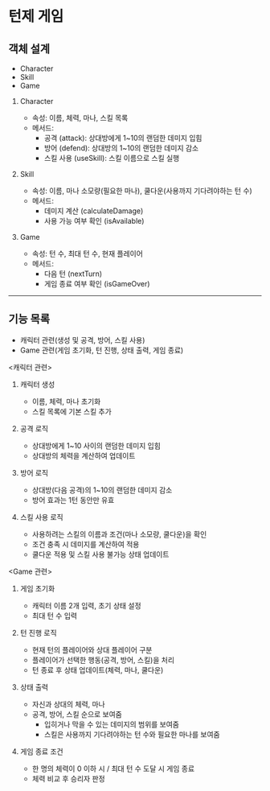 # 턴제 게임
## 객체 설계
- Character
- Skill
- Game

1. Character
    - 속성: 이름, 체력, 마나, 스킬 목록
    - 메서드:
        - 공격 (attack): 상대방에게 1~10의 랜덤한 데미지 입힘
        - 방어 (defend): 상대방의 1~10의 랜덤한 데미지 감소
        - 스킬 사용 (useSkill): 스킬 이름으로 스킬 실행

2. Skill
    - 속성: 이름, 마나 소모량(필요한 마나), 쿨다운(사용까지 기다려야하는 턴 수)
    - 메서드:
        - 데미지 계산 (calculateDamage)
        - 사용 가능 여부 확인 (isAvailable)

3. Game
    - 속성: 턴 수, 최대 턴 수, 현재 플레이어
    - 메서드:
        - 다음 턴 (nextTurn)
        - 게임 종료 여부 확인 (isGameOver)

---

## 기능 목록
- 캐릭터 관련(생성 및 공격, 방어, 스킬 사용)
- Game 관련(게임 초기화, 턴 진행, 상태 출력, 게임 종료)

<캐릭터 관련>
1. 캐릭터 생성
   - 이름, 체력, 마나 초기화
   - 스킬 목록에 기본 스킬 추가

2. 공격 로직
   - 상대방에게 1~10 사이의 랜덤한 데미지 입힘
   - 상대방의 체력을 계산하여 업데이트
   
3. 방어 로직
   - 상대방(다음 공격)의 1~10의 랜덤한 데미지 감소
   - 방어 효과는 1턴 동안만 유효

4. 스킬 사용 로직
   - 사용하려는 스킬의 이름과 조건(마나 소모량, 쿨다운)을 확인
   - 조건 충족 시 데미지를 계산하여 적용
   - 쿨다운 적용 및 스킬 사용 불가능 상태 업데이트

<Game 관련>
1. 게임 초기화
   - 캐릭터 이름 2개 입력, 초기 상태 설정
   - 최대 턴 수 입력

2. 턴 진행 로직
   - 현재 턴의 플레이어와 상대 플레이어 구분
   - 플레이어가 선택한 행동(공격, 방어, 스킬)을 처리
   - 턴 종료 후 상태 업데이트(체력, 마나, 쿨다운)

3. 상태 출력
   - 자신과 상대의 체력, 마나
   - 공격, 방어, 스킬 순으로 보여줌
      - 입히거나 막을 수 있는 데미지의 범위를 보여줌
      - 스킬은 사용까지 기다려야하는 턴 수와 필요한 마나를 보여줌

4. 게임 종료 조건
   - 한 명의 체력이 0 이하 시 / 최대 턴 수 도달 시 게임 종료
   - 체력 비교 후 승리자 판정   
 